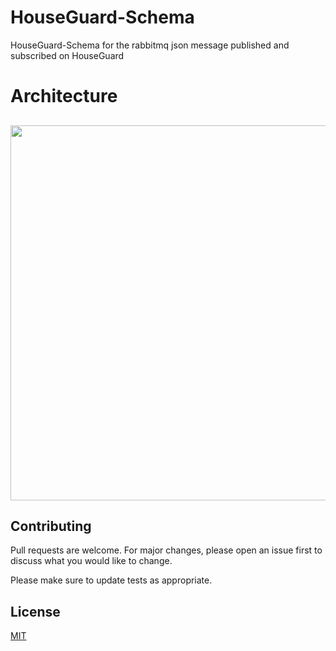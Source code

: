 # HouseGuard-Schema

HouseGuard-Schema for the rabbitmq json message published and subscribed on HouseGuard

# Architecture

<h2 align="centre">
  <image src="https://github.com/Rubber-Duck-999/HouseGuard.jpg" width="600px" />
  <br>
</h2>

## Contributing
Pull requests are welcome. For major changes, please open an issue first to discuss what you would like to change.

Please make sure to update tests as appropriate.

## License
[MIT](https://github.com/Rubber-Duck-999/HouseGuard-Scehma/blob/master/LICENSE.txt)
